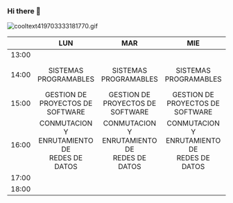 ### Hi there 👋

<!--
**M0NRY/M0NRY** is a ✨ _special_ ✨ repository because its `README.md` (this file) appears on your GitHub profile.

Here are some ideas to get you started:

- 🔭 I’m currently working on ...
- 🌱 I’m currently learning ...
- 👯 I’m looking to collaborate on ...
- 🤔 I’m looking for help with ...
- 💬 Ask me about ...
- 📫 How to reach me: ...
- 😄 Pronouns: ...
- ⚡ Fun fact: ...
-->

![cooltext419703333181770.gif](https://r73.cooltext.com/rendered/cooltext419703333181770.gif)





|  	| LUN 	| MAR 	| MIE 	| JUE 	| VIE 	|
|:---:	|:---:	|:---:	|:---:	|:---:	|:---:	|
| 13:00 	|  	|  	|  	|  	|  	|
| 14:00 	| SISTEMAS<br>PROGRAMABLES 	| SISTEMAS<br>PROGRAMABLES 	| SISTEMAS<br>PROGRAMABLES 	| SISTEMAS<br>PROGRAMABLES 	| GESTION DE<br>PROYECTOS DE<br>SOFTWARE 	|
| 15:00 	| GESTION DE<br>PROYECTOS DE <br>SOFTWARE 	| GESTION DE<br>PROYECTOS DE<br>SOFTWARE 	| GESTION DE<br>PROYECTOS DE<br>SOFTWARE 	| GESTION DE<br>PROYECTOS DE<br>SOFTWARE 	| GESTION DE<br>PROYECTOS DE<br>SOFTWARE 	|
| 16:00 	| CONMUTACION Y<br>ENRUTAMIENTO DE<br>REDES DE DATOS 	| CONMUTACION Y<br>ENRUTAMIENTO DE<br>REDES DE DATOS 	| CONMUTACION Y<br>ENRUTAMIENTO DE<br>REDES DE DATOS 	| CONMUTACION Y<br>ENRUTAMIENTO DE<br>REDES DE DATOS 	| CONMUTACION Y<br>ENRUTAMIENTO DE<br>REDES DE DATOS 	|
| 17:00 	|  	|  	|  	|  	|  	|
| 18:00 	|  	|  	|  	|  	|  	|
